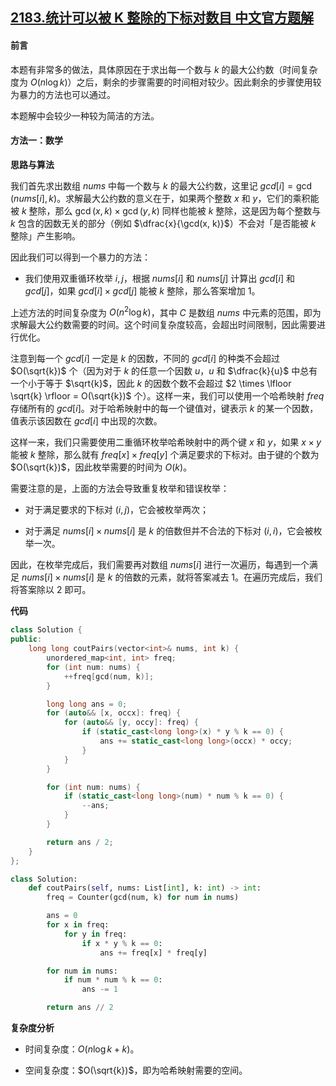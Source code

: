 ## [2183.统计可以被 K 整除的下标对数目 中文官方题解](https://leetcode.cn/problems/count-array-pairs-divisible-by-k/solutions/100000/tong-ji-ke-yi-bei-k-zheng-chu-de-xia-bia-ql6d)
#### 前言

本题有非常多的做法，具体原因在于求出每一个数与 $k$ 的最大公约数（时间复杂度为 $O(n \log k)$）之后，剩余的步骤需要的时间相对较少。因此剩余的步骤使用较为暴力的方法也可以通过。

本题解中会较少一种较为简洁的方法。

#### 方法一：数学

**思路与算法**

我们首先求出数组 $\textit{nums}$ 中每一个数与 $k$ 的最大公约数，这里记 $\textit{gcd}[i] = \gcd(\textit{nums}[i], k)$。求解最大公约数的意义在于，如果两个整数 $x$ 和 $y$，它们的乘积能被 $k$ 整除，那么 $\gcd(x, k) \times \gcd(y, k)$ 同样也能被 $k$ 整除，这是因为每个整数与 $k$ 包含的因数无关的部分（例如 $\dfrac{x}{\gcd(x, k)}$）不会对「是否能被 $k$ 整除」产生影响。

因此我们可以得到一个暴力的方法：

- 我们使用双重循环枚举 $i, j$，根据 $\textit{nums}[i]$ 和 $\textit{nums}[j]$ 计算出 $\textit{gcd}[i]$ 和 $\textit{gcd}[j]$，如果 $\textit{gcd}[i] \times \textit{gcd}[j]$ 能被 $k$ 整除，那么答案增加 $1$。

上述方法的时间复杂度为 $O(n^2 \log k)$，其中 $C$ 是数组 $\textit{nums}$ 中元素的范围，即为求解最大公约数需要的时间。这个时间复杂度较高，会超出时间限制，因此需要进行优化。

注意到每一个 $\textit{gcd}[i]$ 一定是 $k$ 的因数，不同的 $\textit{gcd}[i]$ 的种类不会超过 $O(\sqrt{k})$ 个（因为对于 $k$ 的任意一个因数 $u$，$u$ 和 $\dfrac{k}{u}$ 中总有一个小于等于 $\sqrt{k}$，因此 $k$ 的因数个数不会超过 $2 \times \lfloor \sqrt{k} \rfloor = O(\sqrt{k})$ 个）。这样一来，我们可以使用一个哈希映射 $\textit{freq}$ 存储所有的 $\textit{gcd}[i]$。对于哈希映射中的每一个键值对，键表示 $k$ 的某一个因数，值表示该因数在 $\textit{gcd}[i]$ 中出现的次数。

这样一来，我们只需要使用二重循环枚举哈希映射中的两个键 $x$ 和 $y$，如果 $x \times y$ 能被 $k$ 整除，那么就有 $\textit{freq}[x] \times \textit{freq}[y]$ 个满足要求的下标对。由于键的个数为 $O(\sqrt{k})$，因此枚举需要的时间为 $O(k)$。

需要注意的是，上面的方法会导致重复枚举和错误枚举：

- 对于满足要求的下标对 $(i, j)$，它会被枚举两次；

- 对于满足 $\textit{nums}[i] \times \textit{nums}[i]$ 是 $k$ 的倍数但并不合法的下标对 $(i, i)$，它会被枚举一次。

因此，在枚举完成后，我们需要再对数组 $\textit{nums}[i]$ 进行一次遍历，每遇到一个满足 $\textit{nums}[i] \times \textit{nums}[i]$ 是 $k$ 的倍数的元素，就将答案减去 $1$。在遍历完成后，我们将答案除以 $2$ 即可。

**代码**

```C++ [sol1-C++]
class Solution {
public:
    long long coutPairs(vector<int>& nums, int k) {
        unordered_map<int, int> freq;
        for (int num: nums) {
            ++freq[gcd(num, k)];
        }

        long long ans = 0;
        for (auto&& [x, occx]: freq) {
            for (auto&& [y, occy]: freq) {
                if (static_cast<long long>(x) * y % k == 0) {
                    ans += static_cast<long long>(occx) * occy;
                }
            }
        }

        for (int num: nums) {
            if (static_cast<long long>(num) * num % k == 0) {
                --ans;
            }
        }

        return ans / 2;
    }
};
```

```Python [sol1-Python3]
class Solution:
    def coutPairs(self, nums: List[int], k: int) -> int:
        freq = Counter(gcd(num, k) for num in nums)

        ans = 0
        for x in freq:
            for y in freq:
                if x * y % k == 0:
                    ans += freq[x] * freq[y]

        for num in nums:
            if num * num % k == 0:
                ans -= 1

        return ans // 2
```

**复杂度分析**

- 时间复杂度：$O(n \log k + k)$。

- 空间复杂度：$O(\sqrt{k})$，即为哈希映射需要的空间。